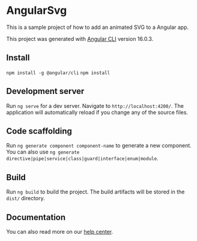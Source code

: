 # AngularSvg
This is a sample project of how to add an animated SVG to a Angular app.


This project was generated with [Angular CLI](https://github.com/angular/angular-cli) version 16.0.3.


## Install

`npm install -g @angular/cli`
`npm install`

## Development server

Run `ng serve` for a dev server. Navigate to `http://localhost:4200/`. The application will automatically reload if you change any of the source files.

## Code scaffolding

Run `ng generate component component-name` to generate a new component. You can also use `ng generate directive|pipe|service|class|guard|interface|enum|module`.

## Build

Run `ng build` to build the project. The build artifacts will be stored in the `dist/` directory.

## Documentation

You can also read more on our [help center](https://www.svgator.com/help/getting-started/add-animated-svg-to-angular).

